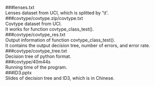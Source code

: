 ###lenses.txt  
Lenses dataset from UCI, which is splitted by '\t'.  
###covtype/covtype.zip/covtype.txt  
Covtype dataset from UCI.  
It works for function covtype_class_test().  
###covtype/covtype_res.txt  
Output information of function covtype_class_test().  
It contains the output decision tree, number of errors, and error rate.  
###covtype/covtype_tree.txt  
Decision tree of python format.  
###covtype/40m44s  
Running time of the program.  
###ID3.pptx  
Slides of decision tree and ID3, which is in Chinese.  
